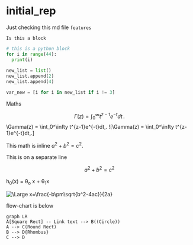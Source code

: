 # initial_rep

Just checking this md file `features`

```
Is this a block
```

```python
# this is a python block
for i in range(44):
  print(i)
  
new_list = list()
new_list.append(2)
new_list.append(4)

var_new = [i for i in new_list if i != 3]
```
Maths

$$
\Gamma(z) = \int_0^\infty t^{z-1}e^{-t}dt\,.
$$
\Gamma(z) = \int_0^\infty t^{z-1}e^{-t}dt\,.
![\Gamma(z) = \int_0^\infty t^{z-1}e^{-t}dt\,.]

This math is inline $`a^2+b^2=c^2`$.

This is on a separate line

```math
a^2+b^2=c^2
```


h<sub>&theta;</sub>(x) = &theta;<sub>o</sub> x + &theta;<sub>1</sub>x


![\Large x=\frac{-b\pm\sqrt{b^2-4ac}}{2a}](https://latex.codecogs.com/svg.latex?\Large&space;x=\frac{-b\pm\sqrt{b^2-4ac}}{2a}) 


flow-chart is below

```mermaid
graph LR
A[Square Rect] -- Link text --> B((Circle))
A --> C(Round Rect)
B --> D{Rhombus}
C --> D
```
